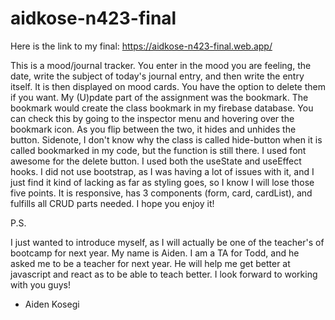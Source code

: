 # aidkose-n423-final
 
Here is the link to my final: https://aidkose-n423-final.web.app/

This is a mood/journal tracker. You enter in the mood you are feeling, the date, write the subject of today's journal entry, and then write the entry itself. It is then displayed on mood cards. You have the option to delete them if you want. My (U)pdate part of the assignment was the bookmark. The bookmark would create the class bookmark in my firebase database. You can check this by going to the inspector menu and hovering over the bookmark icon. As you flip between the two, it hides and unhides the button. Sidenote, I don't know why the class is called hide-button when it is called bookmarked in my code, but the function is still there. I used font awesome for the delete button. I used both the useState and useEffect hooks. I did not use bootstrap, as I was having a lot of issues with it, and I just find it kind of lacking as far as styling goes, so I know I will lose those five points. It is responsive, has 3 components (form, card, cardList), and fulfills all CRUD parts needed. I hope you enjoy it!

P.S.

I just wanted to introduce myself, as I will actually be one of the teacher's of bootcamp for next year. My name is Aiden. I am a TA for Todd, and he asked me to be a teacher for next year. He will help me get better at javascript and react as to be able to teach better. I look forward to working with you guys!

- Aiden Kosegi
